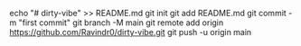 echo "# dirty-vibe" >> README.md
git init
git add README.md
git commit -m "first commit"
git branch -M main
git remote add origin https://github.com/Ravindr0/dirty-vibe.git
git push -u origin main
